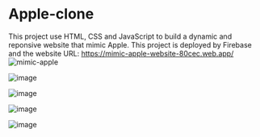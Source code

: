 # Apple-clone

This project use HTML, CSS and JavaScript to build a dynamic and reponsive website that mimic Apple.
This project is deployed by Firebase and the website URL: https://mimic-apple-website-80cec.web.app/
![mimic-apple](https://user-images.githubusercontent.com/100986357/208890492-3220dfd9-0d8b-407d-8f82-a76297c1c6b2.png)


![image](https://user-images.githubusercontent.com/100986357/212050814-1ec6d5d4-7fd3-46f3-9a4e-bc1dc98acf2e.png)

![image](https://user-images.githubusercontent.com/100986357/212050754-d17d270c-929e-4279-ae00-e29725a6a351.png)

![image](https://user-images.githubusercontent.com/100986357/212050671-cdacdfe8-2a79-4de3-87ee-0561a28b19b6.png)

![image](https://user-images.githubusercontent.com/100986357/212050875-2de300d6-caed-4059-bbd8-4f308963fca0.png)


